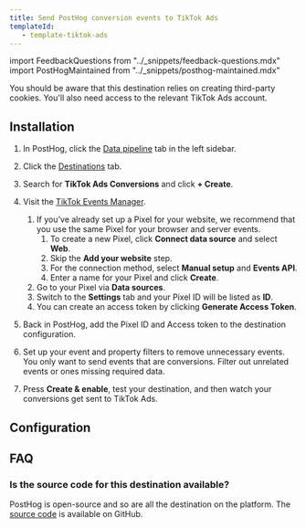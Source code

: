 ```yaml
---
title: Send PostHog conversion events to TikTok Ads
templateId: 
   - template-tiktok-ads
---
```


import FeedbackQuestions from "../_snippets/feedback-questions.mdx"
import PostHogMaintained from "../_snippets/posthog-maintained.mdx"


You should be aware that this destination relies on creating third-party cookies. You'll also need access to the relevant TikTok Ads account.

## Installation

1. In PostHog, click the [Data pipeline](https://us.posthog.com/pipeline/overview) tab in the left sidebar.

2. Click the [Destinations](https://us.posthog.com/pipeline/destinations?search=tiktok) tab.

3. Search for **TikTok Ads Conversions** and click **+ Create**.

4. Visit the [TikTok Events Manager](https://ads.tiktok.com/i18n/events_manager/home).
   1. If you’ve already set up a Pixel for your website, we recommend that you use the same Pixel for your browser and server events.
      1. To create a new Pixel, click **Connect data source** and select **Web**.
      2. Skip the **Add your website** step.
      3. For the connection method, select **Manual setup** and **Events API**.
      4. Enter a name for your Pixel and click **Create**.
   2. Go to your Pixel via **Data sources**.
   3. Switch to the **Settings** tab and your Pixel ID will be listed as **ID**.
   4. You can create an access token by clicking **Generate Access Token**.

5. Back in PostHog, add the Pixel ID and Access token to the destination configuration.

6. Set up your event and property filters to remove unnecessary events. You only want to send events that are conversions. Filter out unrelated events or ones missing required data.

7. Press **Create & enable**, test your destination, and then watch your conversions get sent to TikTok Ads.

<HideOnCDPIndex>

## Configuration

<TemplateParameters />

## FAQ

### Is the source code for this destination available?

PostHog is open-source and so are all the destination on the platform. The [source code](https://github.com/PostHog/posthog/blob/master/posthog/cdp/templates/tiktok_ads/template_tiktok_ads.py) is available on GitHub.

<PostHogMaintained />

<FeedbackQuestions />

</HideOnCDPIndex>

